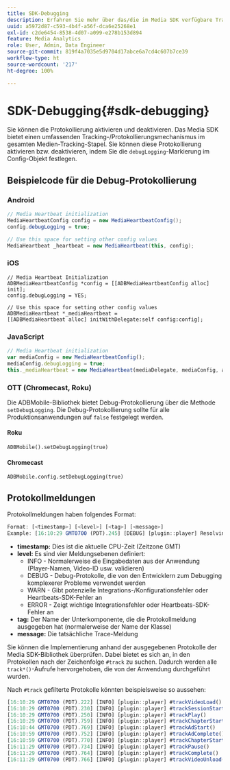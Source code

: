 ```yaml
---
title: SDK-Debugging
description: Erfahren Sie mehr über das/die im Media SDK verfügbare Tracking/Protokollierung.
uuid: a5972d87-c593-4b4f-a56f-dca6e25268e1
exl-id: c2de6454-8538-4d07-a099-e278b153d894
feature: Media Analytics
role: User, Admin, Data Engineer
source-git-commit: 819f4a7035e5d9704d17abce6a7cd4c607b7ce39
workflow-type: ht
source-wordcount: '217'
ht-degree: 100%

---
```


# SDK-Debugging{#sdk-debugging}

Sie können die Protokollierung aktivieren und deaktivieren. Das Media SDK bietet einen umfassenden Tracking-/Protokollierungsmechanismus im gesamten Medien-Tracking-Stapel. Sie können diese Protokollierung aktivieren bzw. deaktivieren, indem Sie die `debugLogging`-Markierung im Config-Objekt festlegen.

## Beispielcode für die Debug-Protokollierung

### Android

```java
// Media Heartbeat initialization
MediaHeartbeatConfig config = new MediaHeartbeatConfig();
config.debugLogging = true;

// Use this space for setting other config values
MediaHeartbeat _heartbeat = new MediaHeartbeat(this, config);
```

### iOS

```
// Media Heartbeat Initialization
ADBMediaHeartbeatConfig *config = [[ADBMediaHeartbeatConfig alloc] init];
config.debugLogging = YES;

// Use this space for setting other config values
ADBMediaHeartbeat *_mediaHeartbeat =  
[[ADBMediaHeartbeat alloc] initWithDelegate:self config:config];
```

### JavaScript

```js
// Media Heartbeat initialization
var mediaConfig = new MediaHeartbeatConfig();
mediaConfig.debugLogging = true;
this._mediaHeartbeat = new MediaHeartbeat(mediaDelegate, mediaConfig, appMeasurement);
```

### OTT (Chromecast, Roku)

Die ADBMobile-Bibliothek bietet Debug-Protokollierung über die Methode `setDebugLogging`. Die Debug-Protokollierung sollte für alle Produktionsanwendungen auf `false` festgelegt werden.

#### Roku

```
ADBMobile().setDebugLogging(true)
```

#### Chromecast

```
ADBMobile.config.setDebugLogging(true)
```

## Protokollmeldungen

Protokollmeldungen haben folgendes Format:

```js
Format: [<timestamp>] [<level>] [<tag>] [<message>]
Example: [16:10:29 GMT­0700 (PDT).245] [DEBUG] [plugin::player] Resolving qos.startupTime: 0
```

* **timestamp:** Dies ist die aktuelle CPU-Zeit (Zeitzone GMT)
* **level:** Es sind vier Meldungsebenen definiert:
   * INFO - Normalerweise die Eingabedaten aus der Anwendung (Player-Namen, Video-ID usw. validieren)
   * DEBUG - Debug-Protokolle, die von den Entwicklern zum Debugging komplexerer Probleme verwendet werden
   * WARN - Gibt potenzielle Integrations-/Konfigurationsfehler oder Heartbeats-SDK-Fehler an
   * ERROR - Zeigt wichtige Integrationsfehler oder Heartbeats-SDK-Fehler an
* **tag:** Der Name der Unterkomponente, die die Protokollmeldung ausgegeben hat (normalerweise der Name der Klasse)
* **message:** Die tatsächliche Trace-Meldung

Sie können die Implementierung anhand der ausgegebenen Protokolle der Media SDK-Bibliothek überprüfen. Dabei bietet es sich an, in den Protokollen nach der Zeichenfolge `#track` zu suchen. Dadurch werden alle `track*()`-Aufrufe hervorgehoben, die von der Anwendung durchgeführt wurden.

Nach `#track` gefilterte Protokolle könnten beispielsweise so aussehen:

```js
[16:10:29 GMT­0700 (PDT).222] [INFO] [plugin::player] #trackVideoLoad()
[16:10:29 GMT­0700 (PDT).230] [INFO] [plugin::player] #trackSessionStart()
[16:10:29 GMT­0700 (PDT).250] [INFO] [plugin::player] #trackPlay()
[16:10:29 GMT­0700 (PDT).759] [INFO] [plugin::player] #trackChapterStart()
[16:10:44 GMT­0700 (PDT).769] [INFO] [plugin::player] #trackAdStart()
[16:10:59 GMT­0700 (PDT).752] [INFO] [plugin::player] #trackAdComplete()
[16:10:59 GMT­0700 (PDT).770] [INFO] [plugin::player] #trackChapterStart()
[16:11:29 GMT­0700 (PDT).734] [INFO] [plugin::player] #trackPause()
[16:11:29 GMT­0700 (PDT).764] [INFO] [plugin::player] #trackComplete()
[16:11:29 GMT­0700 (PDT).766] [INFO] [plugin::player] #trackVideoUnload()
```
